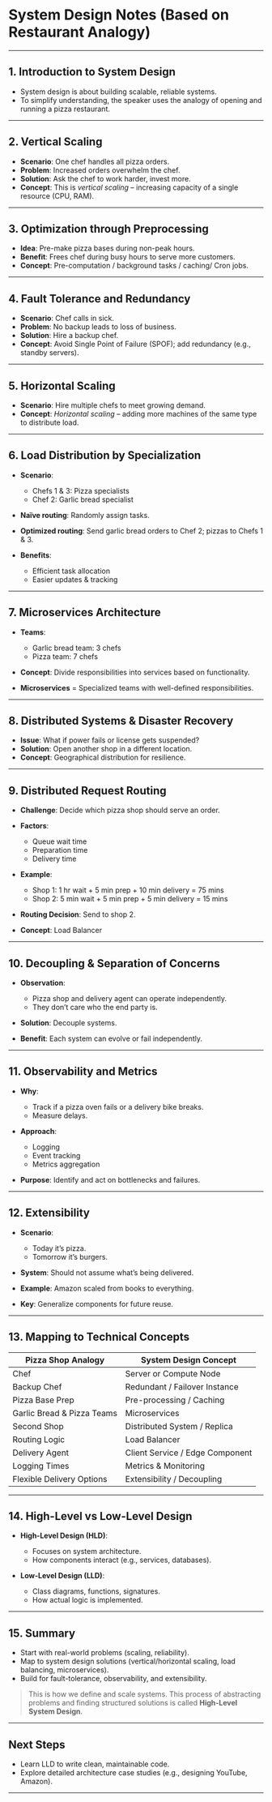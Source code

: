 # System Design Notes (Based on Restaurant Analogy)

---

## 1. Introduction to System Design

- System design is about building scalable, reliable systems.
- To simplify understanding, the speaker uses the analogy of opening and running a pizza restaurant.

---

## 2. Vertical Scaling

- **Scenario**: One chef handles all pizza orders.
- **Problem**: Increased orders overwhelm the chef.
- **Solution**: Ask the chef to work harder, invest more.
- **Concept**: This is _vertical scaling_ – increasing capacity of a single resource (CPU, RAM).

---

## 3. Optimization through Preprocessing

- **Idea**: Pre-make pizza bases during non-peak hours.
- **Benefit**: Frees chef during busy hours to serve more customers.
- **Concept**: Pre-computation / background tasks / caching/ Cron jobs.

---

## 4. Fault Tolerance and Redundancy

- **Scenario**: Chef calls in sick.
- **Problem**: No backup leads to loss of business.
- **Solution**: Hire a backup chef.
- **Concept**: Avoid Single Point of Failure (SPOF); add redundancy (e.g., standby servers).

---

## 5. Horizontal Scaling

- **Scenario**: Hire multiple chefs to meet growing demand.
- **Concept**: _Horizontal scaling_ – adding more machines of the same type to distribute load.

---

## 6. Load Distribution by Specialization

- **Scenario**:

  - Chefs 1 & 3: Pizza specialists
  - Chef 2: Garlic bread specialist

- **Naïve routing**: Randomly assign tasks.
- **Optimized routing**: Send garlic bread orders to Chef 2; pizzas to Chefs 1 & 3.
- **Benefits**:

  - Efficient task allocation
  - Easier updates & tracking

---

## 7. Microservices Architecture

- **Teams**:

  - Garlic bread team: 3 chefs
  - Pizza team: 7 chefs

- **Concept**: Divide responsibilities into services based on functionality.
- **Microservices** = Specialized teams with well-defined responsibilities.

---

## 8. Distributed Systems & Disaster Recovery

- **Issue**: What if power fails or license gets suspended?
- **Solution**: Open another shop in a different location.
- **Concept**: Geographical distribution for resilience.

---

## 9. Distributed Request Routing

- **Challenge**: Decide which pizza shop should serve an order.
- **Factors**:

  - Queue wait time
  - Preparation time
  - Delivery time

- **Example**:

  - Shop 1: 1 hr wait + 5 min prep + 10 min delivery = 75 mins
  - Shop 2: 5 min wait + 5 min prep + 5 min delivery = 15 mins

- **Routing Decision**: Send to shop 2.
- **Concept**: Load Balancer

---

## 10. Decoupling & Separation of Concerns

- **Observation**:

  - Pizza shop and delivery agent can operate independently.
  - They don’t care who the end party is.

- **Solution**: Decouple systems.
- **Benefit**: Each system can evolve or fail independently.

---

## 11. Observability and Metrics

- **Why**:

  - Track if a pizza oven fails or a delivery bike breaks.
  - Measure delays.

- **Approach**:

  - Logging
  - Event tracking
  - Metrics aggregation

- **Purpose**: Identify and act on bottlenecks and failures.

---

## 12. Extensibility

- **Scenario**:

  - Today it’s pizza.
  - Tomorrow it’s burgers.

- **System**: Should not assume what’s being delivered.
- **Example**: Amazon scaled from books to everything.
- **Key**: Generalize components for future reuse.

---

## 13. Mapping to Technical Concepts

| Pizza Shop Analogy         | System Design Concept           |
| -------------------------- | ------------------------------- |
| Chef                       | Server or Compute Node          |
| Backup Chef                | Redundant / Failover Instance   |
| Pizza Base Prep            | Pre-processing / Caching        |
| Garlic Bread & Pizza Teams | Microservices                   |
| Second Shop                | Distributed System / Replica    |
| Routing Logic              | Load Balancer                   |
| Delivery Agent             | Client Service / Edge Component |
| Logging Times              | Metrics & Monitoring            |
| Flexible Delivery Options  | Extensibility / Decoupling      |

---

## 14. High-Level vs Low-Level Design

- **High-Level Design (HLD)**:

  - Focuses on system architecture.
  - How components interact (e.g., services, databases).

- **Low-Level Design (LLD)**:

  - Class diagrams, functions, signatures.
  - How actual logic is implemented.

---

## 15. Summary

- Start with real-world problems (scaling, reliability).
- Map to system design solutions (vertical/horizontal scaling, load balancing, microservices).
- Build for fault-tolerance, observability, and extensibility.

> This is how we define and scale systems. This process of abstracting problems and finding structured solutions is called **High-Level System Design**.

---

## Next Steps

- Learn LLD to write clean, maintainable code.
- Explore detailed architecture case studies (e.g., designing YouTube, Amazon).

---
